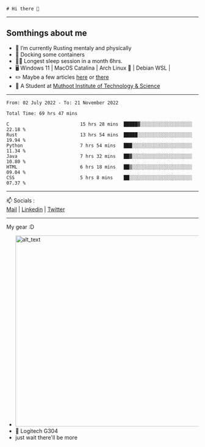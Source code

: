 ```
# Hi there 👋
```

---

## Somthings about me


- 🌱 I’m currently Rusting mentaly and physically
- 🐋 Docking some containers
- 😶‍🌫️ Longest sleep session in a month 6hrs.
- 🖥️ Windows 11 | MacOS Catalina | Arch Linux 🦩 | Debian WSL |
- ✏️ Maybe a few articles [here](https://medium.com/@advaithnarayanan8) or [there](https://medium.com/@advaithnarayanan8)
- 📑 A Student at [Muthoot Institute of Technology & Science](https://mgmits.ac.in/)



---

<!--START_SECTION:waka-->

```text
From: 02 July 2022 - To: 21 November 2022

Total Time: 69 hrs 47 mins

C                          15 hrs 28 mins  █████▓░░░░░░░░░░░░░░░░░░░   22.18 %
Rust                       13 hrs 54 mins  █████░░░░░░░░░░░░░░░░░░░░   19.94 %
Python                     7 hrs 54 mins   ███░░░░░░░░░░░░░░░░░░░░░░   11.34 %
Java                       7 hrs 32 mins   ██▓░░░░░░░░░░░░░░░░░░░░░░   10.80 %
HTML                       6 hrs 18 mins   ██▒░░░░░░░░░░░░░░░░░░░░░░   09.04 %
CSS                        5 hrs 8 mins    ██░░░░░░░░░░░░░░░░░░░░░░░   07.37 %
```

<!--END_SECTION:waka-->

---

📫 Socials :<br>
[Mail](mailto:advaithnarayanan8@gmail.com) | [Linkedin](https://www.linkedin.com/in/advaith-narayanan-a72152214/) | [Twitter](https://twitter.com/advaithnarayan)


--- 
My gear :D

- [<img alt="alt_text" width="500px" src="https://valid.x86.fr/cache/banner/xv24bv-6.png" />](https://valid.x86.fr/xv24bv)
- 🐁 Logitech G304
- just wait there'll be more
